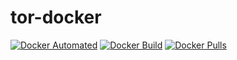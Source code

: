 # tor-docker
[![Docker Automated](https://img.shields.io/docker/cloud/automated/sego/tor-armhf.svg?style=plastic)](https://cloud.docker.com/repository/docker/sego/tor-armhf)
[![Docker Build](https://img.shields.io/docker/cloud/build/sego/tor-armhf.svg?style=plastic)](https://cloud.docker.com/repository/docker/sego/tor-armhf)
[![Docker Pulls](https://img.shields.io/docker/pulls/sego/tor-armhf.svg?style=plastic)](https://cloud.docker.com/repository/docker/sego/tor-armhf)

